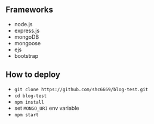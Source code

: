 ## Frameworks

- node.js
- express.js
- mongoDB
- mongoose
- ejs
- bootstrap

## How to deploy

- `git clone https://github.com/shc6669/blog-test.git`
- `cd blog-test`
- `npm install`
- set `MONGO_URI` env variable
- `npm start`
